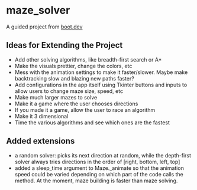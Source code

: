 # maze_solver
A guided project from [boot.dev](https://www.boot.dev/courses/build-maze-solver-python)


## Ideas for Extending the Project

- Add other solving algorithms, like breadth-first search or A*
- Make the visuals prettier, change the colors, etc
- Mess with the animation settings to make it faster/slower. Maybe make backtracking slow and blazing new paths faster?
- Add configurations in the app itself using Tkinter buttons and inputs to allow users to change maze size, speed, etc
- Make much larger mazes to solve
- Make it a game where the user chooses directions
- If you made it a game, allow the user to race an algorithm
- Make it 3 dimensional
- Time the various algorithms and see which ones are the fastest

## Added extensions
- a random solver: picks its next direction at random, while the depth-first solver always tries directions in the order of [right, bottom, left, top]
- added a sleep_time argument to Maze._animate so that the animation speed could be varied depending on which part of the code calls the method. At the moment, maze building is faster than maze solving.